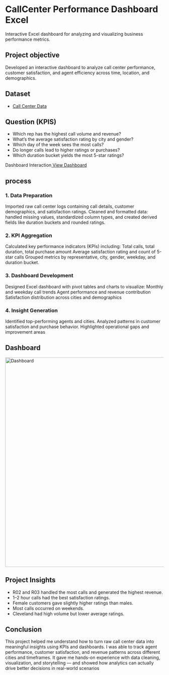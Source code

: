 # CallCenter Performance Dashboard Excel
Interactive Excel dashboard for analyzing and visualizing business performance metrics.

## Project objective
Developed an interactive dashboard to analyze call center performance, customer satisfaction, and agent efficiency across time, location, and demographics.

## Dataset 
- <a href = "https://github.com/sathwik-cherukuri/Call-Center-Performance-Dashboard-Excel/blob/main/excel-portfolio-project.xlsx">Call Center Data</a>

## Question (KPIS)
- Which rep has the highest call volume and revenue?
- What’s the average satisfaction rating by city and gender?
- Which day of the week sees the most calls?
- Do longer calls lead to higher ratings or purchases?
- Which duration bucket yields the most 5-star ratings?

Dashboard Interaction<a href = "https://github.com/sathwik-cherukuri/Call-Center-Performance-Dashboard-Excel/blob/main/Dashboard.png"> View Dashboard</a>

## process
### 1. Data Preparation
Imported raw call center logs containing call details, customer demographics, and satisfaction ratings.
Cleaned and formatted data: handled missing values, standardized column types, and created derived fields like duration buckets and rounded ratings.

### 2. KPI Aggregation
Calculated key performance indicators (KPIs) including:
Total calls, total duration, total purchase amount
Average satisfaction rating and count of 5-star calls
Grouped metrics by representative, city, gender, weekday, and duration bucket.

### 3. Dashboard Development
Designed Excel dashboard with pivot tables and charts to visualize:
Monthly and weekday call trends
Agent performance and revenue contribution
Satisfaction distribution across cities and demographics

### 4. Insight Generation
Identified top-performing agents and cities.
Analyzed patterns in customer satisfaction and purchase behavior.
Highlighted operational gaps and improvement areas

## Dashboard
<img width="1289" height="665" alt="Dashboard" src="https://github.com/user-attachments/assets/9bf0f0f2-2251-427c-bc73-967752b15a83" />

## Project Insights
- R02 and R03 handled the most calls and generated the highest revenue.
- 1–2 hour calls had the best satisfaction ratings.
- Female customers gave slightly higher ratings than males.
- Most calls occurred on weekends.
- Cleveland had high volume but lower average ratings.

## Conclusion
This project helped me understand how to turn raw call center data into meaningful insights using KPIs and dashboards. I was able to track agent performance, customer satisfaction, and revenue patterns across different cities and timeframes. It gave me hands-on experience with data cleaning, visualization, and storytelling — and showed how analytics can actually drive better decisions in real-world scenarios
